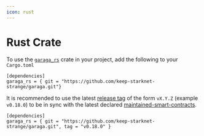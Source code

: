 ```yaml
---
icon: rust
---
```


# Rust Crate

To use the [`garaga_rs`](https://github.com/keep-starknet-strange/garaga/tree/main/tools/garaga_rs) crate in your project, add the following to your `Cargo.toml`

```
[dependencies]
garaga_rs = { git = "https://github.com/keep-starknet-strange/garaga.git"}

```

It is recommended to use the latest [release tag](https://github.com/keep-starknet-strange/garaga/releases) of the form `vX.Y.Z` (example `v0.18.0`) to be in sync with the latest declared [maintained-smart-contracts](../maintained-smart-contracts/ "mention").

```
[dependencies]
garaga_rs = { git = "https://github.com/keep-starknet-strange/garaga.git", tag = "v0.18.0" }

```
